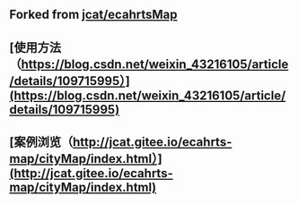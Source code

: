 
Forked from [jcat/ecahrtsMap](https://gitee.com/jcat/ecahrts-map) 
---
[使用方法（https://blog.csdn.net/weixin_43216105/article/details/109715995）](https://blog.csdn.net/weixin_43216105/article/details/109715995) 
---
[案例浏览（http://jcat.gitee.io/ecahrts-map/cityMap/index.html）](http://jcat.gitee.io/ecahrts-map/cityMap/index.html)
---
                    